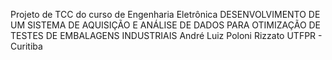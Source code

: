 Projeto de TCC do curso de Engenharia Eletrônica
DESENVOLVIMENTO DE UM SISTEMA DE AQUISIÇÃO E ANÁLISE DE DADOS PARA OTIMIZAÇÃO DE TESTES DE EMBALAGENS INDUSTRIAIS
André Luiz Poloni Rizzato
UTFPR - Curitiba
